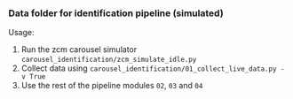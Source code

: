 ### Data folder for identification pipeline (simulated)

Usage:
1. Run the zcm carousel simulator `carousel_identification/zcm_simulate_idle.py`
2. Collect data using `carousel_identification/01_collect_live_data.py -v True`
3. Use the rest of the pipeline modules `02`, `03` and `04`